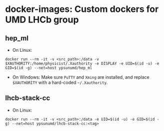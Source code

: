 # docker-images: Custom dockers for UMD LHCb group
## hep_ml
* On Linux:
```
docker run --rm -it -v <src_path>:/data -v $XAUTHORITY:/home/physicist/.Xauthority -e DISPLAY -e UID=$(id -u) -e GID=$(id -g) --net=host ypsunumd/hep_ml
```
* On Windows: Make sure `PuTTY` and `Xming` are installed, and replace `$XAUTHORITY` with a hard-coded `~/.Xauthority`.


## lhcb-stack-cc
* On Linux:
```
docker run --rm -it -v <src_path>:/data -e UID=$(id -u) -e GID=$(id -g) --net=host ypsunumd/lhcb-stack-cc:<tag>
```
